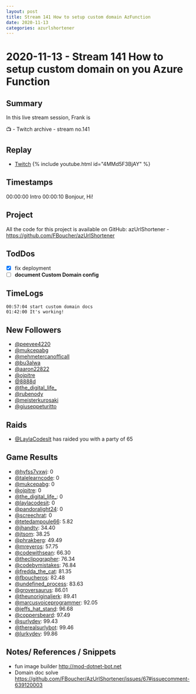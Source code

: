 ```yaml
---
layout: post
title: Stream 141 How to setup custom domain AzFunction
date: 2020-11-13
categories: azurlshortener
---
```



# 2020-11-13 - Stream 141 How to setup custom domain on you Azure Function

## Summary

In this live stream session, Frank is 

📺 - Twitch archive - stream no.141

## Replay


- [Twitch](https://www.twitch.tv/fboucheros)
{% include youtube.html id="4MMd5F3BjAY" %}
<br/><!--more-->


## Timestamps


00:00:00 Intro
00:00:10 Bonjour, Hi!


## Project

All the code for this project is available on GitHub: azUrlShortener - https://github.com/FBoucher/azUrlShortener

## TodDos

- [X] fix deployment
- [ ] **document Custom Domain config**

## TimeLogs

    00:57:04 start custom domain docs
    01:42:00 It's working!

## New Followers

- [@peevee4220](https://www.twitch.tv/peevee4220)
- [@mukcepabg](https://www.twitch.tv/mukcepabg)
- [@mehmetercanofficall](https://www.twitch.tv/mehmetercanofficall)
- [@bu3alwa](https://www.twitch.tv/bu3alwa)
- [@aaron22822](https://www.twitch.tv/aaron22822)
- [@ojpitre](https://www.twitch.tv/ojpitre)
- [@8888d](https://www.twitch.tv/8888d)
- [@the_digital_life_](https://www.twitch.tv/the_digital_life_)
- [@rubenody](https://www.twitch.tv/rubenody)
- [@meisterkurosaki](https://www.twitch.tv/meisterkurosaki)
- [@giuseppeturitto](https://www.twitch.tv/giuseppeturitto)

## Raids

- [@LaylaCodesIt](https://www.twitch.tv/LaylaCodesIt) has raided you with a party of 65

## Game Results

- [@hyfss7vxwj](https://www.twitch.tv/hyfss7vxwj): 0
- [@talelearncode](https://www.twitch.tv/talelearncode): 0
- [@mukcepabg](https://www.twitch.tv/mukcepabg): 0
- [@ojpitre](https://www.twitch.tv/ojpitre): 0
- [@the_digital_life_](https://www.twitch.tv/the_digital_life_): 0
- [@laylacodesit](https://www.twitch.tv/laylacodesit): 0
- [@pandoralight24](https://www.twitch.tv/pandoralight24): 0
- [@screechrat](https://www.twitch.tv/screechrat): 0
- [@tetedampoule66](https://www.twitch.tv/tetedampoule66): 5.82
- [@jhandtv](https://www.twitch.tv/jhandtv): 34.40
- [@jtsom](https://www.twitch.tv/jtsom): 38.25
- [@phrakberg](https://www.twitch.tv/phrakberg): 49.49
- [@mreyeros](https://www.twitch.tv/mreyeros): 57.75
- [@codewithsean](https://www.twitch.tv/codewithsean): 66.30
- [@theclipographer](https://www.twitch.tv/theclipographer): 76.34
- [@codebymistakes](https://www.twitch.tv/codebymistakes): 76.84
- [@fredda_the_cat](https://www.twitch.tv/fredda_the_cat): 81.35
- [@fboucheros](https://www.twitch.tv/fboucheros): 82.48
- [@undefined_process](https://www.twitch.tv/undefined_process): 83.63
- [@groversaurus](https://www.twitch.tv/groversaurus): 86.01
- [@theunoriginaljerk](https://www.twitch.tv/theunoriginaljerk): 89.41
- [@marcusvoiceprogrammer](https://www.twitch.tv/marcusvoiceprogrammer): 92.05
- [@jeffs_hat_stand](https://www.twitch.tv/jeffs_hat_stand): 96.68
- [@coppersbeard](https://www.twitch.tv/coppersbeard): 97.49
- [@surlydev](https://www.twitch.tv/surlydev): 99.43
- [@therealsurlybot](https://www.twitch.tv/therealsurlybot): 99.46
- [@lurkydev](https://www.twitch.tv/lurkydev): 99.86

## Notes/ References / Snippets

- fun image builder http://mod-dotnet-bot.net
- Domain doc solve https://github.com/FBoucher/AzUrlShortener/issues/67#issuecomment-639120003
